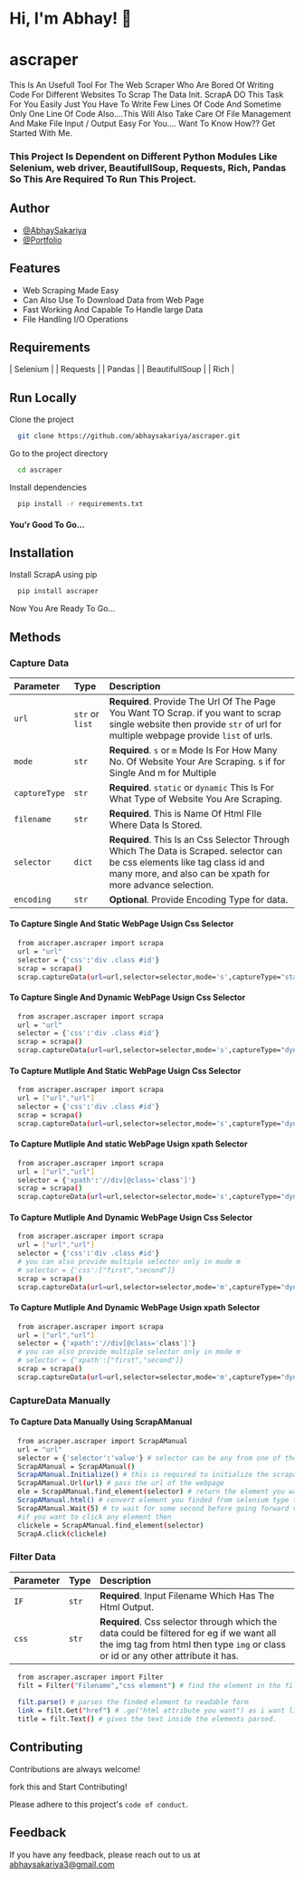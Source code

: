 
# Hi, I'm Abhay! 👋


# ascraper

This Is An Usefull Tool For The Web Scraper Who Are Bored Of Writing Code For Different Websites To Scrap The Data Init.
ScrapA DO This Task For You Easily Just You Have To Write Few Lines Of Code And Sometime Only One Line Of Code Also....This Will Also Take Care Of File Management And Make File Input / Output Easy For You....
Want To Know How?? Get Started With Me.

### This Project Is Dependent on Different Python Modules Like Selenium, web driver, BeautifullSoup, Requests, Rich, Pandas So This Are Required To Run This Project.


## Author

- [@AbhaySakariya](https://www.github.com/abhaysakariya)
- [@Portfolio](https://abhaysakariya.github.io/PortFolio-React/)


## Features

- Web Scraping Made Easy
- Can Also Use To Download Data from Web Page 
- Fast Working And Capable To Handle large Data
- File Handling I/O Operations

## Requirements

                                                              
| Selenium | 
| Requests | 
| Pandas | 
| BeautifullSoup |
| Rich |


## Run Locally

Clone the project

```bash
  git clone https://github.com/abhaysakariya/ascraper.git
```

Go to the project directory

```bash
  cd ascraper
```

Install dependencies

```bash
  pip install -r requirements.txt
```

#### You'r Good To Go...



## Installation

Install ScrapA using pip

```bash
  pip install ascraper
```
Now You Are Ready To Go...

## Methods

### Capture Data



| Parameter | Type     | Description                |
| :-------- | :------- | :------------------------- |
| `url` | `str` or `list` | **Required**. Provide The Url Of The Page You Want TO Scrap. if you want to scrap single website then provide `str` of url for multiple webpage provide `list` of urls. |
| `mode` | `str` | **Required**. `s` or `m` Mode Is For How Many No. Of Website Your Are Scraping. s if for Single And m for Multiple |
| `captureType` | `str` | **Required**. `static` or `dynamic` This Is For What Type of Website You Are Scraping.|
| `filename` | `str`| **Required**. This is Name Of Html FIle Where Data Is Stored. |
| `selector` | `dict`| **Required**. This Is an Css Selector Through Which The Data is Scraped. selector can be css elements like tag class id and many more, and also can be xpath for more advance selection. |
| `encoding` | `str`| **Optional**. Provide Encoding Type for data. |

#### To Capture Single And Static WebPage Usign Css Selector

```bash
  from ascraper.ascraper import scrapa
  url = "url"
  selector = {'css':'div .class #id'}
  scrap = scrapa()
  scrap.captureData(url=url,selector=selector,mode='s',captureType="static",filename="test",encoding="utf-8")
```
#### To Capture Single And Dynamic WebPage Usign Css Selector

```bash
  from ascraper.ascraper import scrapa
  url = "url"
  selector = {'css':'div .class #id'}
  scrap = scrapa()
  scrap.captureData(url=url,selector=selector,mode='s',captureType="dynamic",filename="test",encoding="utf-8")
```
#### To Capture Mutliple And Static WebPage Usign Css Selector

```bash
  from ascraper.ascraper import scrapa
  url = ["url","url"]
  selector = {'css':'div .class #id'}
  scrap = scrapa()
  scrap.captureData(url=url,selector=selector,mode='s',captureType="dynamic",filename="test",encoding="utf-8")
```
#### To Capture Mutliple And static WebPage Usign xpath Selector

```bash
  from ascraper.ascraper import scrapa
  url = ["url","url"]
  selector = {'xpath':'//div[@class='class']'}
  scrap = scrapa()
  scrap.captureData(url=url,selector=selector,mode='s',captureType="dynamic",filename="test",encoding="utf-8")
```

#### To Capture Mutliple And Dynamic WebPage Usign Css Selector

```bash
  from ascraper.ascraper import scrapa
  url = ["url","url"]
  selector = {'css':'div .class #id'}
  # you can also provide multiple selector only in mode m
  # selector = {'css':["first","second"]}
  scrap = scrapa()
  scrap.captureData(url=url,selector=selector,mode='m',captureType="dynamic",filename="test",encoding="utf-8")
```

#### To Capture Mutliple And Dynamic WebPage Usign xpath Selector

```bash
  from ascraper.ascraper import scrapa
  url = ["url","url"]
  selector = {'xpath':'//div[@class='class']'}
  # you can also provide multiple selector only in mode m
  # selector = {'xpath':["first","second"]}
  scrap = scrapa()
  scrap.captureData(url=url,selector=selector,mode='m',captureType="dynamic",filename="test",encoding="utf-8")
```

### CaptureData Manually

#### To Capture Data Manually Using ScrapAManual

```bash
  from ascraper.ascraper import ScrapAManual
  url = "url"
  selector = {'selector':'value'} # selector can be any from one of these class, id, tag, xpath
  ScrapAManual = ScrapAManual()
  ScrapAManual.Initialize() # this is required to initialize the scrapa web browser
  ScrapAManual.Url(url) # pass the url of the webpage
  ele = ScrapAManual.find_element(selector) # return the element you want from webpage in selenium type
  ScrapAManual.html() # convert element you finded from selenium type to html 
  ScrapAManual.Wait(5) # to wait for some second before going forward value in second.
  #if you want to click any element then
  clickele = ScrapAManual.find_element(selector)
  ScrapA.click(clickele)
```



### Filter Data



| Parameter | Type     | Description                       |
| :-------- | :------- | :-------------------------------- |
| `IF`      | `str` | **Required**. Input Filename Which Has The Html Output. |
| `css`      | `str` | **Required**. Css selector through which the data could be filtered for eg if we want all the img tag from html then type `img` or class or id or any other attribute it has. |

```bash
  from ascraper.ascraper import Filter
  filt = Filter("Filename","css element") # find the element in the file provided
  
  filt.parse() # parses the finded element to readable form
  link = filt.Get("href") # .ge("html attribute you want") as i want link from a tag i given 'href'.
  title = filt.Text() # gives the text inside the elements parsed.
```
## Contributing

Contributions are always welcome!

fork this and Start Contributing!

Please adhere to this project's `code of conduct`.


## Feedback

If you have any feedback, please reach out to us at abhaysakariya3@gmail.com


